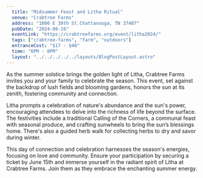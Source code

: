 ```yaml
---
  title: "Midsummer Feast and Litha Ritual"
  venue: "Crabtree Farms"
  address: "1000 E 30th St.Chattanooga, TN 37407"
  pubDate: "2024-06-16"
  eventLink: "https://crabtreefarms.org/event/litha2024/"
  tags: ["crabtree-farms", "farm", "outdoors"]
  entranceCost: "$17 - $40"
  time: "6PM - 8PM"
  layout: "../../../../../layouts/BlogPostLayout.astro"
---
```


As the summer solstice brings the golden light of Litha, Crabtree Farms invites you and your family to celebrate the season. This event, set against the backdrop of lush fields and blooming gardens, honors the sun at its zenith, fostering community and connection.

Litha prompts a celebration of nature's abundance and the sun's power, encouraging attendees to delve into the richness of life beyond the surface. The festivities include a traditional Calling of the Corners, a communal feast with seasonal produce, and crafting sunwheels to bring the sun’s blessings home. There's also a guided herb walk for collecting herbs to dry and savor during winter.

This day of connection and celebration harnesses the season's energies, focusing on love and community. Ensure your participation by securing a ticket by June 15th and immerse yourself in the radiant spirit of Litha at Crabtree Farms. Join them as they embrace the enchanting summer energy.
